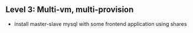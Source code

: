 Level 3: Multi-vm, multi-provision
----------------------------------
- install master-slave mysql with some frontend application using shares
